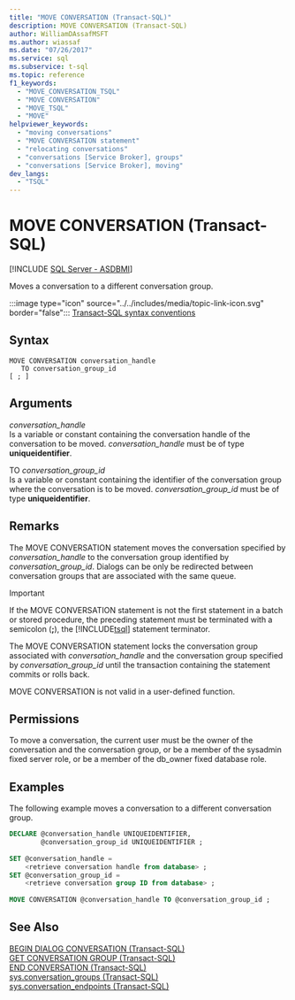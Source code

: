 ```yaml
---
title: "MOVE CONVERSATION (Transact-SQL)"
description: MOVE CONVERSATION (Transact-SQL)
author: WilliamDAssafMSFT
ms.author: wiassaf
ms.date: "07/26/2017"
ms.service: sql
ms.subservice: t-sql
ms.topic: reference
f1_keywords:
  - "MOVE_CONVERSATION_TSQL"
  - "MOVE CONVERSATION"
  - "MOVE_TSQL"
  - "MOVE"
helpviewer_keywords:
  - "moving conversations"
  - "MOVE CONVERSATION statement"
  - "relocating conversations"
  - "conversations [Service Broker], groups"
  - "conversations [Service Broker], moving"
dev_langs:
  - "TSQL"
---
```

# MOVE CONVERSATION (Transact-SQL)
[!INCLUDE [SQL Server - ASDBMI](../../includes/applies-to-version/sql-asdbmi.md)]

  Moves a conversation to a different conversation group.  
  
 :::image type="icon" source="../../includes/media/topic-link-icon.svg" border="false"::: [Transact-SQL syntax conventions](../../t-sql/language-elements/transact-sql-syntax-conventions-transact-sql.md)  
  
## Syntax  
  
```syntaxsql
MOVE CONVERSATION conversation_handle  
   TO conversation_group_id  
[ ; ]  
```  
  
## Arguments
 *conversation_handle*  
 Is a variable or constant containing the conversation handle of the conversation to be moved. *conversation_handle* must be of type **uniqueidentifier**.  
  
 TO *conversation_group_id*  
 Is a variable or constant containing the identifier of the conversation group where the conversation is to be moved. *conversation_group_id* must be of type **uniqueidentifier**.  
  
## Remarks  
 The MOVE CONVERSATION statement moves the conversation specified by *conversation_handle* to the conversation group identified by *conversation_group_id*. Dialogs can be only be redirected between conversation groups that are associated with the same queue.  
  
> [!IMPORTANT]  
>  If the MOVE CONVERSATION statement is not the first statement in a batch or stored procedure, the preceding statement must be terminated with a semicolon (**;**), the [!INCLUDE[tsql](../../includes/tsql-md.md)] statement terminator.  
  
 The MOVE CONVERSATION statement locks the conversation group associated with *conversation_handle* and the conversation group specified by *conversation_group_id* until the transaction containing the statement commits or rolls back.  
  
 MOVE CONVERSATION is not valid in a user-defined function.  
  
## Permissions  
 To move a conversation, the current user must be the owner of the conversation and the conversation group, or be a member of the sysadmin fixed server role, or be a member of the db_owner fixed database role.  
  
## Examples  
 The following example moves a conversation to a different conversation group.  
  
```sql  
DECLARE @conversation_handle UNIQUEIDENTIFIER,  
        @conversation_group_id UNIQUEIDENTIFIER ;  
  
SET @conversation_handle =  
    <retrieve conversation handle from database> ;  
SET @conversation_group_id =  
    <retrieve conversation group ID from database> ;  
  
MOVE CONVERSATION @conversation_handle TO @conversation_group_id ;  
```  
  
## See Also  
 [BEGIN DIALOG CONVERSATION &#40;Transact-SQL&#41;](../../t-sql/statements/begin-dialog-conversation-transact-sql.md)   
 [GET CONVERSATION GROUP &#40;Transact-SQL&#41;](../../t-sql/statements/get-conversation-group-transact-sql.md)   
 [END CONVERSATION &#40;Transact-SQL&#41;](../../t-sql/statements/end-conversation-transact-sql.md)   
 [sys.conversation_groups &#40;Transact-SQL&#41;](../../relational-databases/system-catalog-views/sys-conversation-groups-transact-sql.md)   
 [sys.conversation_endpoints &#40;Transact-SQL&#41;](../../relational-databases/system-catalog-views/sys-conversation-endpoints-transact-sql.md)  
  
  
